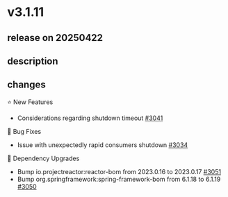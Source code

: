 # v3.1.11

## release on 20250422
## description
## changes
⭐ New Features

* Considerations regarding shutdown timeout <a href="https://github.com/spring-projects/spring-amqp/issues/3041" data-hovercard-type="issue" data-hovercard-url="/spring-projects/spring-amqp/issues/3041/hovercard">#3041</a>

🐞 Bug Fixes

* Issue with unexpectedly rapid consumers shutdown <a href="https://github.com/spring-projects/spring-amqp/issues/3034" data-hovercard-type="issue" data-hovercard-url="/spring-projects/spring-amqp/issues/3034/hovercard">#3034</a>

🔨 Dependency Upgrades

* Bump io.projectreactor:reactor-bom from 2023.0.16 to 2023.0.17 <a href="https://github.com/spring-projects/spring-amqp/pull/3051" data-hovercard-type="pull_request" data-hovercard-url="/spring-projects/spring-amqp/pull/3051/hovercard">#3051</a>
* Bump org.springframework:spring-framework-bom from 6.1.18 to 6.1.19 <a href="https://github.com/spring-projects/spring-amqp/pull/3050" data-hovercard-type="pull_request" data-hovercard-url="/spring-projects/spring-amqp/pull/3050/hovercard">#3050</a>

